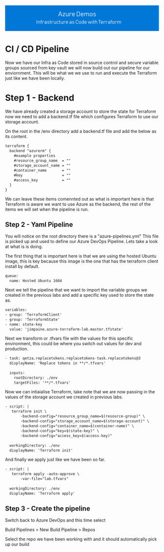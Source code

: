 ![infra as code with Terraform](/docs/images/banner.png)

# CI / CD Pipeline

Now we have our Infra as Code stored in source control and secure variable groups sourced from key vault we will now build out our pipeline for our enviornment. This wlll be what we we use to run and execute the Terraform just like we have been locally.

# Step 1 - Backend

We have already created a storage account to store the state for Terraform now we need to add a backend.tf file which configures Terraform to use our storage account.

On the root in the /env directory add a backend.tf file and add the below as its content.

```
terraform {
  backend "azurerm" {
    #example properties
    #resource_group_name  = ""
    #storage_account_name = ""
    #container_name       = ""
    #key                  = ""
    #access_key           = ""
  }
}
```

We can leave these items comennted out as what is important here is that Terraform is aware we want to use Azure as the backend, the rest of the items we will set when the pipeline is run.

## Step 2 - Yaml Pipeline

You will notice on the root directory there is a "azure-pipelines.yml" This file is picked up and used to define our Azure DevOps Pipeline. Lets take a look at what is is doing.

The first thing that is important here is that we are using the hosted Ubuntu image, this is key because this image is the one that has the terraform client install by default.

```
queue:
  name: Hosted Ubuntu 1604
```

Next we tell the pipeline that we want to import the variable groups we created in the previous labs and add a specific key used to store the state as.

```
variables:
- group: 'TerraformClient'
- group: 'TerraformState'
- name: state-key
  value: 'jimpaine.azure-terraform-lab.master.tfstate'
```

Next we transform or .tfvars file with the values for this specific environment, this could be where you switch out values for dev and production.

```
- task: qetza.replacetokens.replacetokens-task.replacetokens@3
  displayName: 'Replace tokens in **/*.tfvars'

  inputs:
    rootDirectory: ./env
    targetFiles: '**/*.tfvars'
```

Now we can intiaialise Terraform, take note that we are now passing in the values of the storage account we created in previous labs.

```
- script: |
   terraform init \
       -backend-config="resource_group_name=$(resource-group)" \
       -backend-config="storage_account_name=$(storage-account)" \
       -backend-config="container_name=$(container-name)" \
       -backend-config="key=$(state-key)" \
       -backend-config="access_key=$(access-key)"

  workingDirectory: ./env
  displayName: 'Terraform init'
```

And finally we apply just like we have been so far.

```
- script: |
   terraform apply -auto-approve \
       -var-file="lab.tfvars"

  workingDirectory: ./env
  displayName: 'Terraform apply'
  ```

  ## Step 3 - Create the pipeline

  Switch back to Azure DevOps and this time select 
  
  Build Pipelines > New Build Pipeline > Repos

  Select the repo we have been working with and it should automatically pick up our build

